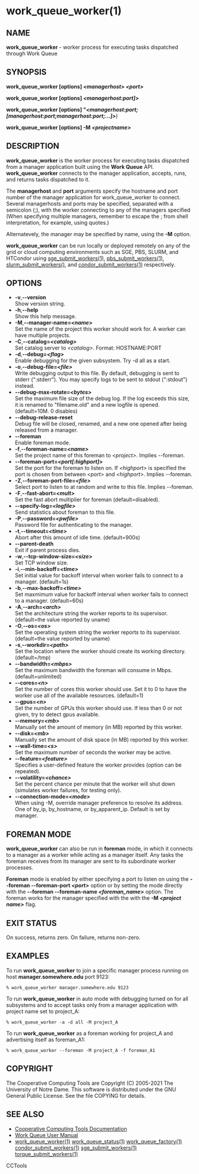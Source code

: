 






















# work_queue_worker(1)

## NAME
**work_queue_worker** - worker process for executing tasks
dispatched through Work Queue

## SYNOPSIS
**work_queue_worker [options] _&lt;managerhost&gt;_ _&lt;port&gt;_**

**work_queue_worker [options] _&lt;managerhost:port]&gt;_**

**work_queue_worker [options] "_&lt;managerhost:port;[managerhost:port;managerhost:port;...]&gt;_**)

**work_queue_worker [options] -M _&lt;projectname&gt;_**

## DESCRIPTION

**work_queue_worker** is the worker process for executing tasks dispatched
from a manager application built using the **Work Queue** API. **work_queue_worker**
connects to the manager application, accepts, runs, and returns tasks dispatched to it.



The **managerhost** and **port** arguments specify the hostname and port
number of the manager application for work_queue_worker to connect. Several
managerhosts and ports may be specified, separated with a semicolon (;), with the
worker connecting to any of the managers specified (When specifying multiple
managers, remember to escape the ; from shell interpretation, for example, using
quotes.)

Alternatevely, the manager may be specified by name, using the **-M** option.



**work_queue_worker** can be run locally or deployed remotely on any of the
grid or cloud computing environments such as SGE, PBS, SLURM, and HTCondor using
[sge_submit_workers(1)](sge_submit_workers.md), [pbs_submit_workers(1)](pbs_submit_workers.md), [slurm_submit_workers()](slurm_submit_workers.md), and [condor_submit_workers(1)](condor_submit_workers.md) respectively.

## OPTIONS

- **-v**,**--version**<br />Show version string.
- **-h**,**--help**<br />Show this help message.
- **-M**,**--manager-name=_&lt;name&gt;_**<br />Set the name of the project this worker should work for.  A worker can have multiple projects.
- **-C**,**--catalog=_&lt;catalog&gt;_**<br />Set catalog server to _&lt;catalog&gt;_. Format: HOSTNAME:PORT
- **-d**,**--debug=_&lt;flag&gt;_**<br />Enable debugging for the given subsystem. Try -d all as a start.
- **-o**,**--debug-file=_&lt;file&gt;_**<br />Write debugging output to this file. By default, debugging is sent to stderr (":stderr"). You may specify logs to be sent to stdout (":stdout") instead.
- **--debug-max-rotate=_&lt;bytes&gt;_**<br />Set the maximum file size of the debug log.  If the log exceeds this size, it is renamed to "filename.old" and a new logfile is opened.  (default=10M. 0 disables)
- **--debug-release-reset**<br />Debug file will be closed, renamed, and a new one opened after being released from a manager.
- **--foreman**<br />Enable foreman mode.
- **-f**,**--foreman-name=_&lt;name&gt;_**<br />Set the project name of this foreman to _&lt;project&gt;_. Implies --foreman.
- **--foreman-port=_&lt;port[:highport]&gt;_**<br /> Set the port for the foreman to listen on.  If _&lt;highport&gt;_ is specified the port is chosen from between _&lt;port&gt;_ and _&lt;highport&gt;_. Implies --foreman.
- **-Z**,**--foreman-port-file=_&lt;file&gt;_**<br />Select port to listen to at random and write to this file.  Implies --foreman.
- **-F**,**--fast-abort=_&lt;mult&gt;_**<br />Set the fast abort multiplier for foreman (default=disabled).
- **--specify-log=_&lt;logfile&gt;_**<br />Send statistics about foreman to this file.
- **-P**,**--password=_&lt;pwfile&gt;_**<br />Password file for authenticating to the manager.
- **-t**,**--timeout=_&lt;time&gt;_**<br />Abort after this amount of idle time. (default=900s)
- **--parent-death**<br />Exit if parent process dies.
- **-w**,**--tcp-window-size=_&lt;size&gt;_**<br />Set TCP window size.
- **-i**,**--min-backoff=_&lt;time&gt;_**<br />Set initial value for backoff interval when worker fails to connect to a manager. (default=1s)
- **-b**,**--max-backoff=_&lt;time&gt;_**<br />Set maxmimum value for backoff interval when worker fails to connect to a manager. (default=60s)
- **-A**,**--arch=_&lt;arch&gt;_**<br />Set the architecture string the worker reports to its supervisor. (default=the value reported by uname)
- **-O**,**--os=_&lt;os&gt;_**<br />Set the operating system string the worker reports to its supervisor. (default=the value reported by uname)
- **-s**,**--workdir=_&lt;path&gt;_**<br />Set the location where the worker should create its working directory. (default=/tmp)
- **--bandwidth=_&lt;mbps&gt;_**<br />Set the maximum bandwidth the foreman will consume in Mbps. (default=unlimited)
- **--cores=_&lt;n&gt;_**<br />Set the number of cores this worker should use.  Set it to 0 to have the worker use all of the available resources. (default=1)
- **--gpus=_&lt;n&gt;_**<br />Set the number of GPUs this worker should use. If less than 0 or not given, try to detect gpus available.
- **--memory=_&lt;mb&gt;_**<br />Manually set the amount of memory (in MB) reported by this worker.
- **--disk=_&lt;mb&gt;_**<br />Manually set the amount of disk space (in MB) reported by this worker.
- **--wall-time=_&lt;s&gt;_**<br />Set the maximum number of seconds the worker may be active.
- **--feature=_&lt;feature&gt;_**<br />Specifies a user-defined feature the worker provides (option can be repeated).
- **--volatility=_&lt;chance&gt;_**<br />Set the percent chance per minute that the worker will shut down (simulates worker failures, for testing only).
- **--connection-mode=_&lt;mode&gt;_**<br />When using -M, override manager preference to resolve its address. One of by_ip, by_hostname, or by_apparent_ip. Default is set by manager.


## FOREMAN MODE

**work_queue_worker** can also be run in **foreman** mode, in which it connects to a
manager as a worker while acting as a manager itself.  Any tasks the foreman receives from
its manager are sent to its subordinate worker processes.



**Foreman** mode is enabled by either specifying a port to listen on using the **--foreman --foreman-port _&lt;port&gt;_** option or by
setting the mode directly with the **--foreman --foreman-name _&lt;foreman_name&gt;_**
option.  The foreman works for the manager specified with the with the **-M _&lt;project name&gt;_** flag.

## EXIT STATUS
On success, returns zero.  On failure, returns non-zero.

## EXAMPLES

To run **work_queue_worker** to join a specific manager process running on host **manager.somewhere.edu** port 9123:
```
% work_queue_worker manager.somewhere.edu 9123
```

To run **work_queue_worker** in auto mode with debugging turned on for all subsystems and
to accept tasks only from a manager application with project name set to project_A:
```
% work_queue_worker -a -d all -M project_A
```

To run **work_queue_worker** as a foreman working for project_A and advertising itself as foreman_A1:
```
% work_queue_worker --foreman -M project_A -f foreman_A1
```

## COPYRIGHT

The Cooperative Computing Tools are Copyright (C) 2005-2021 The University of Notre Dame.  This software is distributed under the GNU General Public License.  See the file COPYING for details.

## SEE ALSO


- [Cooperative Computing Tools Documentation]("../index.html")
- [Work Queue User Manual]("../workqueue.html")
- [work_queue_worker(1)](work_queue_worker.md) [work_queue_status(1)](work_queue_status.md) [work_queue_factory(1)](work_queue_factory.md) [condor_submit_workers(1)](condor_submit_workers.md) [sge_submit_workers(1)](sge_submit_workers.md) [torque_submit_workers(1)](torque_submit_workers.md) 


CCTools
